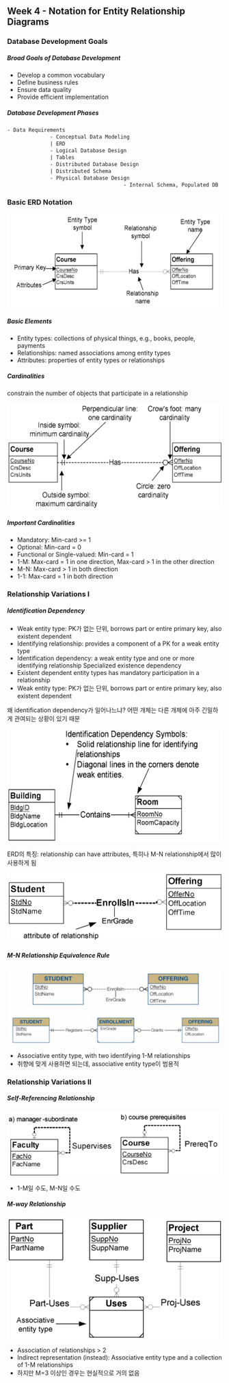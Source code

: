 ## Week 4 - Notation for Entity Relationship Diagrams

### Database Development Goals

##### Broad Goals of Database Development
- Develop a common vocabulary
- Define business rules
- Ensure data quality
- Provide efficient implementation

##### Database Development Phases
```
- Data Requirements
              - Conceptual Data Modeling
              | ERD
              - Logical Database Design
              | Tables
              - Distributed Database Design
              | Distributed Schema
              - Physical Database Design
                                      - Internal Schema, Populated DB
```


### Basic ERD Notation

![](images/week4-1-erd-1.png)

##### Basic Elements
- Entity types: collections of physical things, e.g., books, people, payments
- Relationships: named associations among entity types
- Attributes: properties of entity types or relationships

##### Cardinalities
constrain the number of objects that participate in a relationship

![](images/week4-1-erd-2.png)

##### Important Cardinalities
- Mandatory: Min-card >= 1
- Optional: Min-card = 0
- Functional or Single-valued: Min-card = 1
- 1-M: Max-card = 1 in one direction, Max-card > 1 in the other direction
- M-N: Max-card > 1 in both direction
- 1-1: Max-card = 1 in both direction


### Relationship Variations I

##### Identification Dependency

- Weak entity type: PK가 없는 단위, borrows part or entire primary key, also existent dependent
- Identifying relationship: provides a component of a PK for a weak entity type
- Identification dependency: a weak entity type and one or more identifying relationship
  Specialized existence dependency
- Existent dependent entity types has mandatory participation in a relationship
- Weak entity type: PK가 없는 단위, borrows part or entire primary key, also existent dependent

왜 identification dependency가 일어나느냐? 어떤 개체는 다른 개체에 아주 긴밀하게 관여되는 상황이 있기 때문

![](images/week4-1-identification-dependency.png)

ERD의 특징: relationship can have attributes, 특히나 M-N relationship에서 많이 사용하게 됨

![](images/week4-1-m-n-relationship-with-attributes.png)

##### M-N Relationship Equivalence Rule

![](images/week4-1-m-n-relationship-equivalence-rule.png)

- Associative entity type, with two identifying 1-M relationships
- 취향에 맞게 사용하면 되는데, associative entity type이 범용적


### Relationship Variations II

##### Self-Referencing Relationship

![](images/week4-1-self-referencing.png)

- 1-M일 수도, M-N일 수도

##### M-way Relationship

![](images/week4-1-3-ways.png)

- Association of relationships > 2
- Indirect representation (instead): Associative entity type and a collection of 1-M relationships
- 하지만 M=3 이상인 경우는 현실적으로 거의 없음
